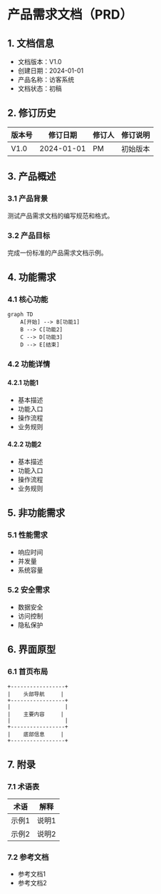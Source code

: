  # 产品需求文档（PRD）

## 1. 文档信息
- 文档版本：V1.0
- 创建日期：2024-01-01
- 产品名称：访客系统
- 文档状态：初稿

## 2. 修订历史
| 版本号 | 修订日期 | 修订人 | 修订说明 |
|--------|----------|--------|----------|
| V1.0   | 2024-01-01 | PM | 初始版本 |

## 3. 产品概述
### 3.1 产品背景
测试产品需求文档的编写规范和格式。

### 3.2 产品目标
完成一份标准的产品需求文档示例。

## 4. 功能需求
### 4.1 核心功能
```mermaid
graph TD
    A[开始] --> B[功能1]
    B --> C[功能2]
    C --> D[功能3]
    D --> E[结束]
```

### 4.2 功能详情
#### 4.2.1 功能1
- 基本描述
- 功能入口
- 操作流程
- 业务规则

#### 4.2.2 功能2
- 基本描述
- 功能入口
- 操作流程
- 业务规则

## 5. 非功能需求
### 5.1 性能需求
- 响应时间
- 并发量
- 系统容量

### 5.2 安全需求
- 数据安全
- 访问控制
- 隐私保护

## 6. 界面原型
### 6.1 首页布局
```
+-----------------+
|    头部导航     |
+-----------------+
|                 |
|    主要内容     |
|                 |
+-----------------+
|    底部信息     |
+-----------------+
```

## 7. 附录
### 7.1 术语表
| 术语 | 解释 |
|------|------|
| 示例1 | 说明1 |
| 示例2 | 说明2 |

### 7.2 参考文档
- 参考文档1
- 参考文档2
